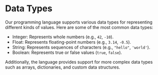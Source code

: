 # Data Types

Our programming language supports various data types for representing different kinds of values. Here are some of the most common data types:

- Integer: Represents whole numbers (e.g., `42`, `-10`).
- Float: Represents floating-point numbers (e.g., `3.14`, `-0.5`).
- String: Represents sequences of characters (e.g., `"hello"`, `'world'`).
- Boolean: Represents true or false values (`true`, `false`).

Additionally, the language provides support for more complex data types such as arrays, dictionaries, and custom data structures.
